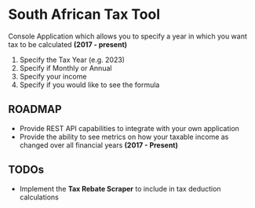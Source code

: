 # South African Tax Tool

Console Application which allows you to specify a year in which you want tax to be calculated **(2017 - present)**

1. Specify the Tax Year (e.g. 2023)
2. Specify if Monthly or Annual
3. Specify your income
4. Specify if you would like to see the formula

## ROADMAP

- Provide REST API capabilities to integrate with your own application
- Provide the ability to see metrics on how your taxable income as changed over all financial years **(2017 - Present)**

## TODOs

- Implement the **Tax Rebate Scraper** to include in tax deduction calculations
